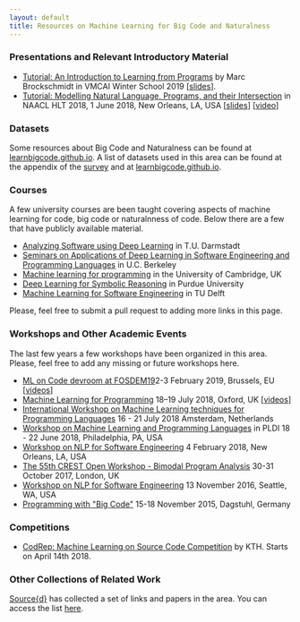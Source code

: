 ```yaml
---
layout: default
title: Resources on Machine Learning for Big Code and Naturalness
---
```


### Presentations and Relevant Introductory Material

* [Tutorial: An Introduction to Learning from Programs](http://vmcaischool19.tecnico.ulisboa.pt/) by Marc Brockschmidt in VMCAI Winter School 2019 [[slides](http://vmcaischool19.tecnico.ulisboa.pt/~vmcaischool19.daemon/wp/wordpress/wp-content/uploads/2019/01/Learning_from_Programs.pptx)]. 
* [Tutorial: Modelling Natural Language, Programs, and their Intersection](http://naacl2018.org/tutorial.html) in NAACL HLT 2018, 1 June 2018, New Orleans, LA, USA [[slides](https://github.com/neubig/naacl18tutorial)] [[video](https://vimeo.com/channels/naacl2018/279154278)]

### Datasets
Some resources about Big Code and Naturalness can be found at [learnbigcode.github.io](http://learnbigcode.github.io).
A list of datasets used in this area can be found at the appendix of the
[survey](https://arxiv.org/abs/1709.06182) and at [learnbigcode.github.io](http://learnbigcode.github.io/datasets/).

### Courses
A few university courses are been taught covering aspects of machine learning for code, big code or naturalnness of code. Below there are a few that have publicly available material.
* [Analyzing Software using Deep Learning](https://www.sola.tu-darmstadt.de/de/software-lab/teaching/summer-2017/analyzing-software-using-deep-learning/analyzing-software-using-deep-learning-summer-semester-2017/) in T.U. Darmstadt
* [Seminars on Applications of Deep Learning in Software Engineering and Programming Languages](https://sites.google.com/view/mlplse-sp18/) in U.C. Berkeley
* [Machine learning for programming](https://www.cl.cam.ac.uk/teaching/1920/R252/) in the University of Cambridge, UK
* [Deep Learning for Symbolic Reasoning](http://tiarkrompf.github.io/cs590/2018/) in Purdue University
* [Machine Learning for Software Engineering](http://gousios.org/courses/ml4se/) in TU Delft

Please, feel free to submit a pull request to adding more links in this page.

### Workshops and Other Academic Events
The last few years a few workshops have been organized in this area. Please, feel free to add any missing or future workshops here.

* [ML on Code devroom at FOSDEM19](https://fosdem.org/2019/schedule/track/ml_on_code/)2-3 February 2019, Brussels, EU [[videos](https://video.fosdem.org/2019/H.2213/)]
* [Machine Learning for Programming](http://ml4p.org/) 18–19 July 2018, Oxford, UK [[videos](https://www.youtube.com/watch?v=dQaAp9wdFtQ&list=PLMPy362FkW9pd96bwh0BuCGMo6fdMQ2aw)]
* [International Workshop on Machine Learning techniques for Programming Languages](https://conf.researchr.org/track/ecoop-issta-2018/ML4PL-2018-papers) 16 - 21 July 2018 Amsterdam, Netherlands
* [Workshop on Machine Learning and Programming Languages](https://pldi18.sigplan.org/track/mapl-2018-papers) in PLDI 18 - 22 June 2018, Philadelphia, PA, USA
* [Workshop on NLP for Software Engineering](https://nl4se.github.io/) 4 February 2018, New Orleans, LA, USA
* [The 55th CREST Open Workshop - Bimodal Program Analysis](http://crest.cs.ucl.ac.uk/cow/55/) 30-31 October 2017, London, UK
* [Workshop on NLP for Software Engineering](https://nlse-fse.github.io/) 13 November 2016, Seattle, WA, USA
* [Programming with "Big Code"](http://www.dagstuhl.de/en/program/calendar/semhp/?semnr=15472) 15-18 November 2015, Dagstuhl, Germany

### Competitions

* [CodRep: Machine Learning on Source Code Competition](https://github.com/KTH/CodRep-competition) by KTH. Starts on April 14th 2018.

### Other Collections of Related Work
[Source{d}](https://sourced.tech/) has collected a set of links and
papers in the area. You can access the list [here](https://github.com/src-d/awesome-machine-learning-on-source-code).
